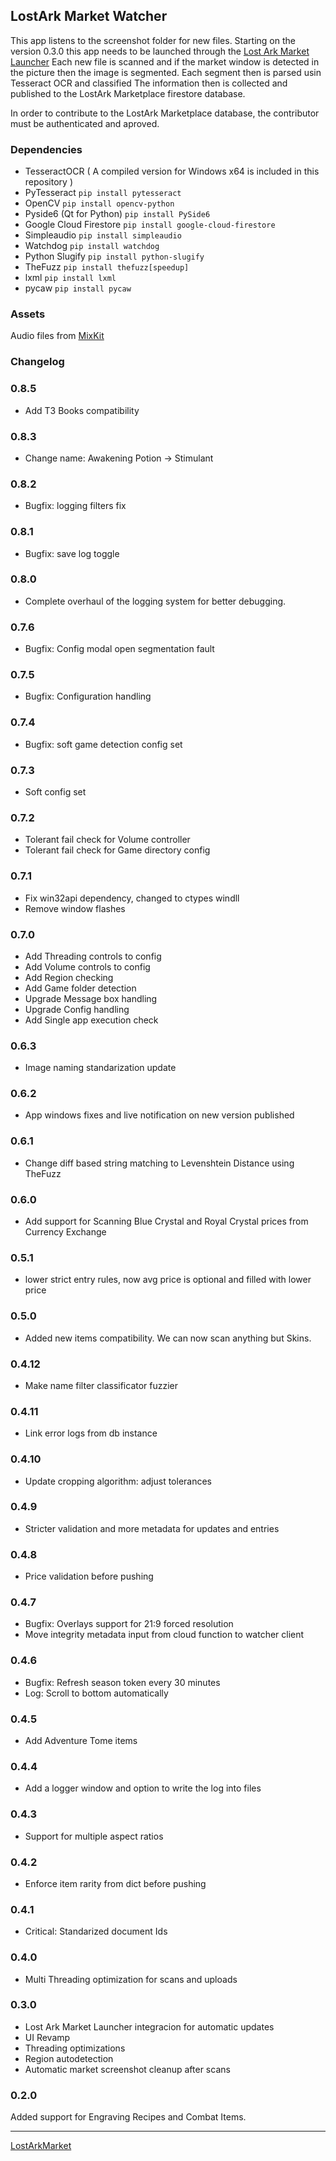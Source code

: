 ## LostArk Market Watcher
This app listens to the screenshot folder for new files.
Starting on the version 0.3.0 this app needs to be launched through the [Lost Ark Market Launcher](https://github.com/gogodr/LostArk-Market-Launcher)
Each new file is scanned and if the market window is detected in the picture then the image is segmented.
Each segment then is parsed usin Tesseract OCR and classified
The information then is collected and published to the LostArk Marketplace firestore database.

In order to contribute to the LostArk Marketplace database, the contributor must be authenticated and aproved. 

### Dependencies
- TesseractOCR ( A compiled version for Windows x64 is included in this repository )
- PyTesseract `pip install pytesseract`
- OpenCV `pip install opencv-python`
- Pyside6 (Qt for Python) `pip install PySide6`
- Google Cloud Firestore `pip install google-cloud-firestore`
- Simpleaudio `pip install simpleaudio`
- Watchdog `pip install watchdog`
- Python Slugify `pip install python-slugify`
- TheFuzz `pip install thefuzz[speedup]`
- lxml `pip install lxml`
- pycaw `pip install pycaw`

### Assets
Audio files from [MixKit](https://mixkit.co/)

### Changelog
### 0.8.5
- Add T3 Books compatibility

### 0.8.3
- Change name: Awakening Potion -> Stimulant

### 0.8.2
- Bugfix: logging filters fix

### 0.8.1
- Bugfix: save log toggle

### 0.8.0
- Complete overhaul of the logging system for better debugging.

### 0.7.6
- Bugfix: Config modal open segmentation fault

### 0.7.5
- Bugfix: Configuration handling

### 0.7.4
- Bugfix: soft game detection config set

### 0.7.3
- Soft config set

### 0.7.2
- Tolerant fail check for Volume controller
- Tolerant fail check for Game directory config

### 0.7.1
- Fix win32api dependency, changed to ctypes windll
- Remove window flashes

### 0.7.0
- Add Threading controls to config
- Add Volume controls to config
- Add Region checking
- Add Game folder detection
- Upgrade Message box handling
- Upgrade Config handling
- Add Single app execution check

### 0.6.3
- Image naming standarization update

### 0.6.2
- App windows fixes and live notification on new version published

### 0.6.1
- Change diff based string matching to Levenshtein Distance using TheFuzz

### 0.6.0
- Add support for Scanning Blue Crystal and Royal Crystal prices from Currency Exchange

### 0.5.1
- lower strict entry rules, now avg price is optional and filled with lower price

### 0.5.0
- Added new items compatibility. We can now scan anything but Skins.

### 0.4.12
- Make name filter classificator fuzzier

### 0.4.11
- Link error logs from db instance

### 0.4.10
- Update cropping algorithm: adjust tolerances

### 0.4.9
- Stricter validation and more metadata for updates and entries

### 0.4.8
- Price validation before pushing

### 0.4.7
- Bugfix: Overlays support for 21:9 forced resolution
- Move integrity metadata input from cloud function to watcher client

### 0.4.6
- Bugfix: Refresh season token every 30 minutes
- Log: Scroll to bottom automatically

### 0.4.5
- Add Adventure Tome items

### 0.4.4
- Add a logger window and option to write the log into files

### 0.4.3
- Support for multiple aspect ratios

### 0.4.2
- Enforce item rarity from dict before pushing

### 0.4.1
- Critical: Standarized document Ids

### 0.4.0
- Multi Threading optimization for scans and uploads

### 0.3.0
- Lost Ark Market Launcher integracion for automatic updates
- UI Revamp
- Threading optimizations
- Region autodetection
- Automatic market screenshot cleanup after scans


### 0.2.0
Added support for Engraving Recipes and Combat Items.

---
[LostArkMarket](https://www.lostarkmarket.online)
